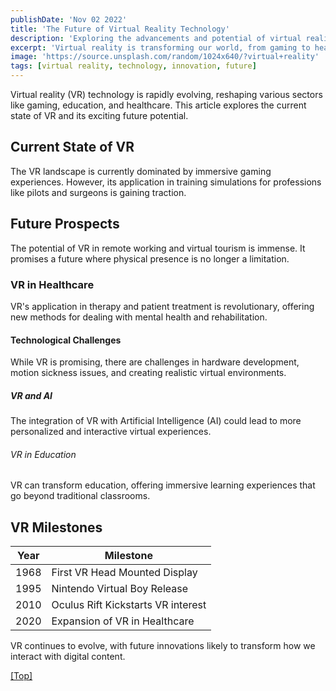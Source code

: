 ```yaml
---
publishDate: 'Nov 02 2022'
title: 'The Future of Virtual Reality Technology'
description: 'Exploring the advancements and potential of virtual reality'
excerpt: 'Virtual reality is transforming our world, from gaming to healthcare. This article delves into its current state and future potential.'
image: 'https://source.unsplash.com/random/1024x640/?virtual+reality'
tags: [virtual reality, technology, innovation, future]
---
```


Virtual reality (VR) technology is rapidly evolving, reshaping various sectors like gaming, education, and healthcare. This article explores the current state of VR and its exciting future potential.

## <a name="Headings"></a>Current State of VR

The VR landscape is currently dominated by immersive gaming experiences. However, its application in training simulations for professions like pilots and surgeons is gaining traction.

## Future Prospects

The potential of VR in remote working and virtual tourism is immense. It promises a future where physical presence is no longer a limitation.

### VR in Healthcare

VR's application in therapy and patient treatment is revolutionary, offering new methods for dealing with mental health and rehabilitation.

#### Technological Challenges

While VR is promising, there are challenges in hardware development, motion sickness issues, and creating realistic virtual environments.

##### VR and AI

The integration of VR with Artificial Intelligence (AI) could lead to more personalized and interactive virtual experiences.

###### VR in Education

VR can transform education, offering immersive learning experiences that go beyond traditional classrooms.

## <a name="Table"></a>VR Milestones

| Year | Milestone                          |
| ---- | ---------------------------------- |
| 1968 | First VR Head Mounted Display      |
| 1995 | Nintendo Virtual Boy Release       |
| 2010 | Oculus Rift Kickstarts VR interest |
| 2020 | Expansion of VR in Healthcare      |

VR continues to evolve, with future innovations likely to transform how we interact with digital content.

[[Top]](#top)
